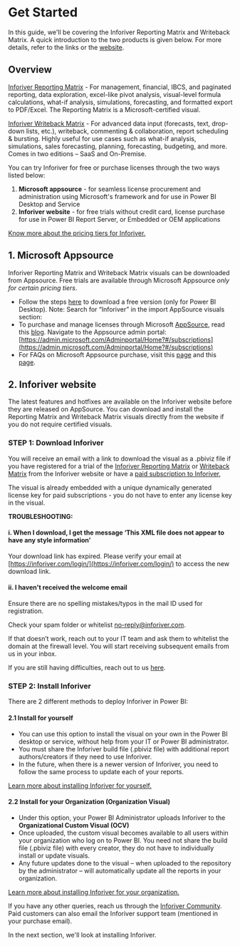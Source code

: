 # Get Started

In this guide, we'll be covering the Inforiver Reporting Matrix and Writeback Matrix. A quick introduction to the two products is given below. For more details, refer to the links or the [website](https://inforiver.com/).

## Overview

[Inforiver Reporting Matrix](https://inforiver.com/reporting-matrix/) - For management, financial, IBCS, and paginated reporting, data exploration, excel-like pivot analysis, visual-level formula calculations, what-if analysis, simulations, forecasting, and formatted export to PDF/Excel. The Reporting Matrix is a Microsoft-certified visual.

[Inforiver Writeback Matrix](https://inforiver.com/writeback-matrix/) - For advanced data input (forecasts, text, drop-down lists, etc.), writeback, commenting & collaboration, report scheduling & bursting. Highly useful for use cases such as what-if analysis, simulations, sales forecasting, planning, forecasting, budgeting, and more. Comes in two editions – SaaS and On-Premise.

You can try Inforiver for free or purchase licenses through the two ways listed below:

1. **Microsoft appsource** - for seamless license procurement and administration using Microsoft's framework and for use in Power BI Desktop and Service
2. **Inforiver website** - for free trials without credit card, license purchase for use in Power BI Report Server, or Embedded or OEM applications

[Know more about the pricing tiers for Inforiver.](https://inforiver.com/pricing/)

## 1. Microsoft Appsource

Inforiver Reporting Matrix and Writeback Matrix visuals can be downloaded from Appsource. Free trials are available through Microsoft Appsource _only for certain pricing tiers_.

* Follow the steps [here](https://learn.microsoft.com/en-us/power-bi/developer/visuals/import-visual) to download a free version (only for Power BI Desktop). Note: Search for “Inforiver” in the import AppSource visuals section:
* To purchase and manage licenses through Microsoft [AppSource](https://appsource.microsoft.com/marketplace/apps?page=1\&product=power-bi-visuals), read this [blog](https://powerbi.microsoft.com/en-au/blog/introducing-a-new-way-to-purchase-licensed-power-bi-visuals-and-manage-licenses-through-microsoft-platforms/). Navigate to the Appsource admin portal: [https://admin.microsoft.com/Adminportal/Home?#/subscriptions](https://admin.microsoft.com/Adminportal/Home?#/subscriptions)
* For FAQs on Microsoft Appsource purchase, visit this [page](https://inforiver.com/microsoft-appsource-purchase-faq/) and this [page](https://learn.microsoft.com/en-us/power-bi/developer/visuals/licensing-faq).

## 2. Inforiver website

The latest features and hotfixes are available on the Inforiver website before they are released on AppSource. You can download and install the Reporting Matrix and Writeback Matrix visuals directly from the website if you do not require certified visuals.

### STEP 1: Download Inforiver

You will receive an email with a link to download the visual as a .pbiviz file if you have registered for a trial of the [Inforiver Reporting Matrix](https://inforiver.com/trial/) or [Writeback Matrix](https://inforiver.com/writeback-matrix/trial/) from the Inforiver website or have a [paid subscription to Inforiver](https://inforiver.com/login/),&#x20;

The visual is already embedded with a unique dynamically generated license key for paid subscriptions - you do not have to enter any license key in the visual.

**TROUBLESHOOTING:**

#### i. When I download, I get the message ‘This XML file does not appear to have any style information’ <a href="#headline-413-134" id="headline-413-134"></a>

Your download link has expired. Please verify your email at [https://inforiver.com/login/](https://inforiver.com/login/) to access the new download link.

#### ii. I haven't received the welcome email <a href="#headline-437-2838" id="headline-437-2838"></a>

Ensure there are no spelling mistakes/typos in the mail ID used for registration.

Check your spam folder or whitelist [no-reply@inforiver.com](mailto:no-reply@inforiver.com).

If that doesn’t work, reach out to your IT team and ask them to whitelist the domain at the firewall level. You will start receiving subsequent emails from us in your inbox.

If you are still having difficulties, reach out to us [here](https://inforiver.com/contact-us/).

### STEP 2:  Install Inforiver

There are 2 different methods to deploy Inforiver in Power BI:

#### 2.1 Install for yourself

* You can use this option to install the visual on your own in the Power BI desktop or service, without help from your IT or Power BI administrator.
* You must share the Inforiver build file (.pbiviz file) with additional report authors/creators if they need to use Inforiver.
* In the future, when there is a newer version of Inforiver, you need to follow the same process to update each of your reports.

[Learn more about installing Inforiver for yourself.](installing-inforiver-for-yourself.md)

#### 2.2 Install for your Organization (Organization Visual)

* Under this option, your Power BI Administrator uploads Inforiver to the **Organizational Custom Visual (OCV)**
* Once uploaded, the custom visual becomes available to all users within your organization who log on to Power BI. You need not share the build file (.pbiviz file) with every creator, they do not have to individually install or update visuals.
* Any future updates done to the visual – when uploaded to the repository by the administrator – will automatically update all the reports in your organization.

[Learn more about installing Inforiver for your organization.](installing-inforiver-for-your-organization-org-visual.md)

If you have any other queries, reach us through the [Inforiver Community](https://community.inforiver.com/). Paid customers can also email the Inforiver support team (mentioned in your purchase email).

In the next section, we'll look at installing Inforiver.
